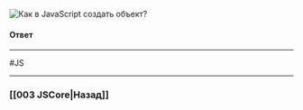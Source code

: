 ![Как в JavaScript создать объект?](https://youtu.be/w-vUj0gHGgg?t=83)

#### Ответ



___
 #JS 

___

### [[003 JSCore|Назад]]